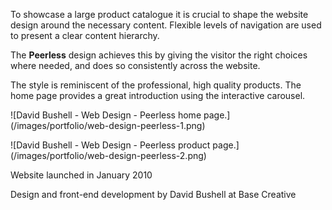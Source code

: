 To showcase a large product catalogue it is crucial to shape the website design around the necessary content. Flexible levels of navigation are used to present a clear content hierarchy.

The **Peerless** design achieves this by giving the visitor the right choices where needed, and does so consistently across the website.

The style is reminiscent of the professional, high quality products. The home page provides a great introduction using the interactive carousel.

<p class="b-post__image">![David Bushell - Web Design - Peerless home page.](/images/portfolio/web-design-peerless-1.png)</p>

<p class="b-post__image">![David Bushell - Web Design - Peerless product page.](/images/portfolio/web-design-peerless-2.png)</p>

<p class="p--small">Website launched in January 2010</p>

<p class="p--small">Design and front-end development by David Bushell at Base Creative</p>
